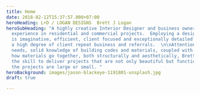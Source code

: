 ```yaml
---
title: Home
date: 2018-02-12T15:37:57.000+07:00
heroHeading: L+D / LOGAN DESIGNS  Brett J Logan
heroSubHeading: "A highly creative Interior Designer and business owner with 20+ years
  experience in residential and commercial projects.  Employing a design process that
  is imaginative, efficient, client focused and exceptionally detailed resulting in
  a high degree of client repeat business and referrals.  \n\nAttention to the client's
  needs, solid knowledge of building codes and materials, coupled with a vision of
  how materials go together, both structurally and aesthetically, Brett Logan has
  the skill to deliver projects that are not only beautiful but function well, whether
  the projects are large or small. "
heroBackground: images/jason-blackeye-1191801-unsplash.jpg
draft: true

---
```

